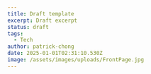 ```yaml
---
title: Draft template
excerpt: Draft excerpt
status: draft
tags:
  - Tech
author: patrick-chong
date: 2025-01-01T02:31:10.530Z
image: /assets/images/uploads/FrontPage.jpg
---
```

